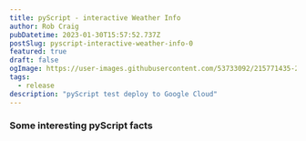 ```yaml
---
title: pyScript - interactive Weather Info
author: Rob Craig
pubDatetime: 2023-01-30T15:57:52.737Z
postSlug: pyscript-interactive-weather-info-0
featured: true
draft: false
ogImage: https://user-images.githubusercontent.com/53733092/215771435-25408246-2309-4f8b-a781-1f3d93bdf0ec.png
tags:
  - release
description: "pyScript test deploy to Google Cloud"
---
```


### Some interesting pyScript facts
